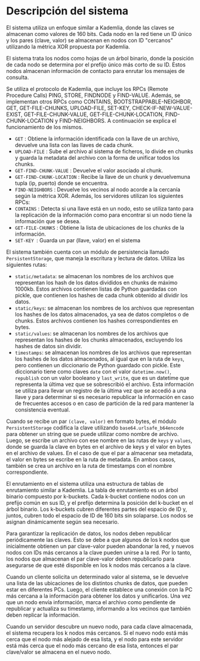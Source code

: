 # Descripción del sistema

El sistema utiliza un enfoque similar a Kademlia, donde las claves se almacenan como valores de 160 bits. Cada nodo en la red tiene un ID único y los pares (clave, valor) se almacenan en nodos con ID "cercanos" utilizando la métrica XOR propuesta por Kademlia.

El sistema trata los nodos como hojas de un árbol binario, donde la posición de cada nodo se determina por el prefijo único más corto de su ID. Estos nodos almacenan información de contacto para enrutar los mensajes de consulta.

Se utiliza el protocolo de Kademlia, que incluye los RPCs (Remote Procedure Calls) PING, STORE, FINDNODE y FIND-VALUE. Además, se implementan otros RPCs como CONTAINS, BOOTSTRAPPABLE-NEIGHBOR, GET, GET-FILE-CHUNKS, UPLOAD-FILE, SET-KEY, CHECK-IF-NEW-VALUE-EXIST, GET-FILE-CHUNK-VALUE, GET-FILE-CHUNK-LOCATION, FIND-CHUNK-LOCATION y FIND-NEIGHBORS. A continuación se explica el funcionamiento de los mismos.

- `GET` : Obtiene la información identificada con la llave de un archivo, devuelve una lista con las llaves de cada chunk.
- `UPLOAD-FILE` : Sube el archivo al sistema de ficheros, lo divide en chunks
y guarda la metadata del archivo con la forma de unificar todos los chunks.
- `GET-FIND-CHUNK-VALUE` : Devuelve el valor asociado al chunk.
- `GET-FIND-CHUNK-LOCATION` : Recibe la llave de un chunk y devuelvemuna tupla (ip, puerto) donde se encuentra.
- `FIND-NEIGHBORS` : Devuelve los vecinos al nodo acorde a la cercanía según la métrica XOR.
Además, los servidores utilizan los siguientes RPCs:
- `CONTAINS` : Detecta si una llave está en un nodo, esto se utiliza tanto para la replicación de la información como para encontrar si un nodo tiene la información que se desea.
- `GET-FILE-CHUNKS` : Obtiene la lista de ubicaciones de los chunks de la información.
- `SET-KEY `: Guarda un par (llave, valor) en el sistema

El sistema también cuenta con un módulo de persistencia llamado `PersistentStorage`, que maneja la escritura y lectura de datos. Utiliza las siguientes rutas:


- `static/metadata`: se almacenan los nombres de los archivos que representan los hash de los datos divididos en chunks de máximo 1000kb. Estos archivos contienen listas de Python guardadas con pickle, que contienen los hashes de cada chunk obtenido al dividir los datos.
- `static/keys`: se almacenan los nombres de los archivos que representan los hashes de los datos almacenados, ya sea de datos completos o de chunks. Estos archivos contienen los hashes correspondientes en bytes.
- `static/values`: se almacenan los nombres de los archivos que representan los hashes de los chunks almacenados, excluyendo los hashes de datos sin dividir.
- `timestamps`: se almacenan los nombres de los archivos que representan los hashes de los datos almacenados, al igual que en la ruta de `keys`, pero contienen un diccionario de Python guardado con pickle. Este diccionario tiene como claves `date` con el valor `datetime.now()`, `republish` con un valor booleano y `last_write`, que es un datetime que representa la última vez que se sobrescribió el archivo. Esta información se utiliza para llevar un registro de la última vez que se accedió a una llave y para determinar si es necesario republicar la información en caso de frecuentes accesos o en caso de partición de la red para mantener la consistencia eventual.

Cuando se recibe un par `(clave, valor)` en formato bytes, el módulo `PersistentStorage` codifica la clave utilizando `base64.urlsafe_b64encode` para obtener un string que se puede utilizar como nombre de archivo. Luego, se escribe un archivo con ese nombre en las rutas de `keys` y `values`, donde se guarda la clave en bytes en el archivo de keys y el valor en bytes en el archivo de values. En el caso de que el par a almacenar sea metadata, el valor en bytes se escribe en la ruta de metadata. En ambos casos, también se crea un archivo en la ruta de timestamps con el nombre correspondiente.

El enrutamiento en el sistema utiliza una estructura de tablas de enrutamiento similar a Kademlia. La tabla de enrutamiento es un árbol binario compuesto por k-buckets. Cada k-bucket contiene nodos con un prefijo común en sus ID, y el prefijo determina la posición del k-bucket en el árbol binario. Los k-buckets cubren diferentes partes del espacio de ID y, juntos, cubren todo el espacio de ID de 160 bits sin solaparse. Los nodos se asignan dinámicamente según sea necesario.

Para garantizar la replicación de datos, los nodos deben republicar periódicamente las claves. Esto se debe a que algunos de los k nodos que inicialmente obtienen un par clave-valor pueden abandonar la red, y nuevos nodos con IDs más cercanos a la clave pueden unirse a la red. Por lo tanto, los nodos que almacenan el par clave-valor deben republicarlo para asegurarse de que esté disponible en los k nodos más cercanos a la clave.

Cuando un cliente solicita un determinado valor al sistema, se le devuelve una lista de las ubicaciones de los distintos chunks de datos, que pueden estar en diferentes PCs. Luego, el cliente establece una conexión con la PC más cercana a la información para obtener los datos y unificarlos. Una vez que un nodo envía información, marca el archivo como pendiente de republicar y actualiza su timestamp, informando a los vecinos que también deben replicar la información.

Cuando un servidor descubre un nuevo nodo, para cada clave almacenada, el sistema recupera los k nodos más cercanos. Si el nuevo nodo está más cerca que el nodo más alejado de esa lista, y el nodo para este servidor está más cerca que el nodo más cercano de esa lista, entonces el par clave/valor se almacena en el nuevo nodo.